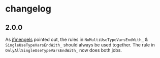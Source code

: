 # changelog

## 2.0.0

As [jfmengels](https://github.com/jfmengels) pointed out, the rules in `NoMultiUseTypeVarsEndWith_` & `SingleUseTypeVarsEndWith_` should always be used together.
The rule in `OnlyAllSingleUseTypeVarsEndWith_` now does both jobs.
